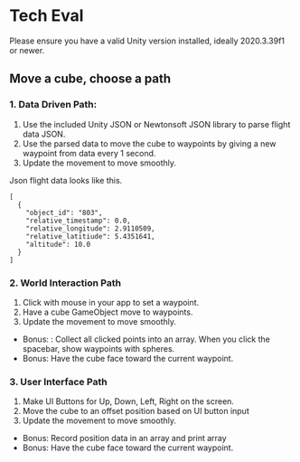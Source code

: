 # Tech Eval

Please ensure you have a valid Unity version installed, ideally 2020.3.39f1 or newer.


## Move a cube, choose a path
### 1. Data Driven Path: 
1. Use the included Unity JSON or Newtonsoft JSON library to parse flight data JSON.
2. Use the parsed data to move the cube to waypoints by giving a new waypoint from data every 1 second.
3. Update the movement to move smoothly.

Json flight data looks like this.
```
[
  {
    "object_id": "803",
    "relative_timestamp": 0.0,
    "relative_longitude": 2.9110509,
    "relative_latitiude": 5.4351641,
    "altitude": 10.0
  }  
]
```

### 2. World Interaction Path
1. Click with mouse in your app to set a waypoint.
2. Have a cube GameObject move to waypoints.
3. Update the movement to move smoothly.
* Bonus: : Collect all clicked points into an array. When you click the spacebar, show waypoints with spheres.
* Bonus: Have the cube face toward the current waypoint.

### 3. User Interface Path
1. Make UI Buttons for Up, Down, Left, Right on the screen.
2. Move the cube to an offset position based on UI button input
3. Update the movement to move smoothly.
* Bonus: Record position data in an array and print array
* Bonus: Have the cube face toward the current waypoint.
